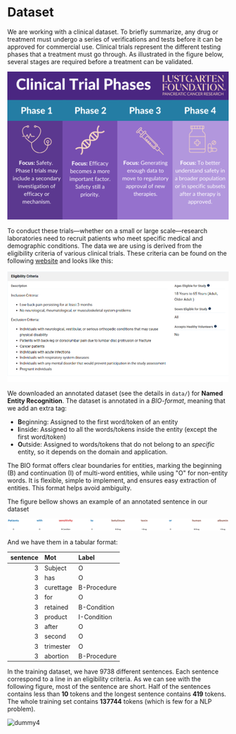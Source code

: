 # Dataset

We are working with a clinical dataset. To briefly summarize, any drug or treatment must undergo a series of verifications and tests before it can be approved for commercial use. Clinical trials represent the different testing phases that a treatment must go through. As illustrated in the figure below, several stages are required before a treatment can be validated.

![dummy1](./figs/ctrial_pres.png)

To conduct these trials—whether on a small or large scale—research laboratories need to recruit patients who meet specific medical and demographic conditions. The data we are using is derived from the eligibility criteria of various clinical trials. These criteria can be found on the following [website](https://clinicaltrials.gov/) and looks like this:

![dummy2](./figs/example_site.png)

We downloaded an annotated dataset (see the details in ``data/``) for **Named Entity Recognition**. The dataset is annotated in a *BIO-format*, meaning that we add an extra tag:

* **B**eginning: Assigned to the first word/token of an entity
* **I**inside: Assigned to all the words/tokens inside the entity (except the first word/token)
* **O**utside: Assigned to words/tokens that do not belong to an *specific* entity, so it depends on the domain and application. 

The BIO format offers clear boundaries for entities, marking the beginning (B) and continuation (I) of multi-word entities, while using "O" for non-entity words. It is flexible, simple to implement, and ensures easy extraction of entities. This format helps avoid ambiguity.


The figure bellow shows an example of an annotated sentence in our dataset

![dummy3](./figs/example_1.png)

And we have them in a tabular format:


|   sentence | Mot       | Label       |
|-----------:|:----------|:------------|
|          3 | Subject   | O           |
|          3 | has       | O           |
|          3 | curettage | B-Procedure |
|          3 | for       | O           |
|          3 | retained  | B-Condition |
|          3 | product   | I-Condition |
|          3 | after     | O           |
|          3 | second    | O           |
|          3 | trimester | O           |
|          3 | abortion  | B-Procedure |


In the training dataset, we have 9738 different sentences. Each sentence correspond to a line in an eligibility criteria. As we can see with the following figure, most of the sentence are short. Half of the sentences contains less than **10** tokens and the longest sentence contains **419** tokens. The whole training set contains **137744** tokens (which is few for a NLP problem).


![dummy4](./figs/distribution_words)
